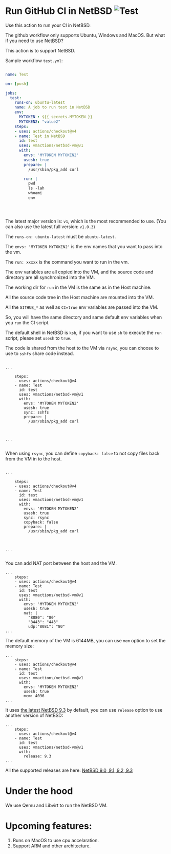 # Run GitHub CI in NetBSD ![Test](https://github.com/vmactions/netbsd-vm/workflows/Test/badge.svg)

Use this action to run your CI in NetBSD.

The github workflow only supports Ubuntu, Windows and MacOS. But what if you need to use NetBSD?

This action is to support NetBSD.


Sample workflow `test.yml`:

```yml

name: Test

on: [push]

jobs:
  test:
    runs-on: ubuntu-latest
    name: A job to run test in NetBSD
    env:
      MYTOKEN : ${{ secrets.MYTOKEN }}
      MYTOKEN2: "value2"
    steps:
    - uses: actions/checkout@v4
    - name: Test in NetBSD
      id: test
      uses: vmactions/netbsd-vm@v1
      with:
        envs: 'MYTOKEN MYTOKEN2'
        usesh: true
        prepare: |
          /usr/sbin/pkg_add curl

        run: |
          pwd
          ls -lah
          whoami
          env





```


The latest major version is: `v1`, which is the most recommended to use. (You can also use the latest full version: `v1.0.3`)  



The `runs-on: ubuntu-latest` must be `ubuntu-latest`.

The `envs: 'MYTOKEN MYTOKEN2'` is the env names that you want to pass into the vm.

The `run: xxxxx`  is the command you want to run in the vm.

The env variables are all copied into the VM, and the source code and directory are all synchronized into the VM.

The working dir for `run` in the VM is the same as in the Host machine.

All the source code tree in the Host machine are mounted into the VM.

All the `GITHUB_*` as well as `CI=true` env variables are passed into the VM.

So, you will have the same directory and same default env variables when you `run` the CI script.

The default shell in NetBSD is `ksh`, if you want to use `sh` to execute the `run` script, please set `usesh` to `true`.

The code is shared from the host to the VM via `rsync`, you can choose to use to `sshfs` share code instead.


```

...

    steps:
    - uses: actions/checkout@v4
    - name: Test
      id: test
      uses: vmactions/netbsd-vm@v1
      with:
        envs: 'MYTOKEN MYTOKEN2'
        usesh: true
        sync: sshfs
        prepare: |
          /usr/sbin/pkg_add curl



...


```


When using `rsync`,  you can define `copyback: false` to not copy files back from the VM in to the host.


```

...

    steps:
    - uses: actions/checkout@v4
    - name: Test
      id: test
      uses: vmactions/netbsd-vm@v1
      with:
        envs: 'MYTOKEN MYTOKEN2'
        usesh: true
        sync: rsync
        copyback: false
        prepare: |
          /usr/sbin/pkg_add curl



...


```



You can add NAT port between the host and the VM.

```
...
    steps:
    - uses: actions/checkout@v4
    - name: Test
      id: test
      uses: vmactions/netbsd-vm@v1
      with:
        envs: 'MYTOKEN MYTOKEN2'
        usesh: true
        nat: |
          "8080": "80"
          "8443": "443"
          udp:"8081": "80"
...
```


The default memory of the VM is 6144MB, you can use `mem` option to set the memory size:

```
...
    steps:
    - uses: actions/checkout@v4
    - name: Test
      id: test
      uses: vmactions/netbsd-vm@v1
      with:
        envs: 'MYTOKEN MYTOKEN2'
        usesh: true
        mem: 4096
...
```



It uses [the latest NetBSD 9.3](conf/default.release.conf) by default, you can use `release` option to use another version of NetBSD:

```
...
    steps:
    - uses: actions/checkout@v4
    - name: Test
      id: test
      uses: vmactions/netbsd-vm@v1
      with:
        release: 9.3
...
```

All the supported releases are here: [NetBSD  9.0, 9.1, 9.2, 9.3](conf)


# Under the hood

We use Qemu and Libvirt to run the NetBSD VM.




# Upcoming features:

1. Runs on MacOS to use cpu accelaration.
2. Support ARM and other architecture.




